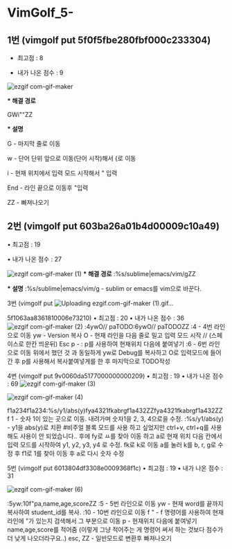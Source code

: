 # VimGolf_5-


## 1번 (vimgolf put 5f0f5fbe280fbf000c233304)

* 최고점 : 8

* 내가 나온 점수 : 9

![ezgif com-gif-maker](https://user-images.githubusercontent.com/86939460/143795552-6680e11a-060d-4d94-a83e-10781cdcd459.gif)

  __* 해결 경로__

  GWi"<kEnd>"<Esc>ZZ
  
  __* 설명__
  
  G - 마지막 줄로 이동
  
  w - 단어 단위 앞으로 이동(단어 시작)해서 {로 이동
  
  i -  현재 위치에서 입력 모드 시작해서 " 입력
  
  End - 라인 끝으로 이동후 "입력
  
  ZZ - 빠져나오기
  
## 2번 (vimgolf put 603ba26a01b4d00009c10a49)
  
• 최고점 : 19
  
• 내가 나온 점수 : 27
  
![ezgif com-gif-maker (1)](https://user-images.githubusercontent.com/86939460/143795566-fdff0538-bb3d-459b-a98c-08f69fc1e490.gif)
 __* 해결 경로__
  :%s/sublime\|emacs/vim/g<CR>ZZ
  
  __* 설명__
  :%s/sublime\|emacs/vim/g - sublim or emacs를 vim으로 바꾼다. 
  
    
  
3번 (vimgolf put ![Uploading ezgif.com-gif-maker (1).gif…]()
  
5f1063aa8361810006e73210)
• 최고점 : 20
• 내가 나온 점수 : 36
![ezgif com-gif-maker (2)](https://user-images.githubusercontent.com/86939460/143795571-0b231553-fcf1-4080-a90b-ec42d7571d03.gif)
:4<CR>ywO// <Esc>paTODO<Esc>:6<CR>ywO// <Esc>paTODO<Esc>ZZ
  :4 - 4번 라인으로 이동
  yw - Version 복사
  O - 현재 라인을 다음 줄로 밀고 입력 모드 시작
  // (스페이스로 한칸 띄운뒤) Esc p - : p를 사용하여 현재위치 다음에 붙여넣기
  :6 - 6번 라인으로 이동
  위에서 했던 것 과 동일하게 yw로 Debug를 복사하고 O로 입력모드에 들어간 후 p를 사용해서 복사붙여넣게를 한 후 마지막으로 TODO작성

4번 (vimgolf put 9v0060da5177000000000209)
• 최고점 : 19
• 내가 나온 점수 : 69
![ezgif com-gif-maker (3)](https://user-images.githubusercontent.com/86939460/143795580-a5950b00-bbf9-461b-9e49-b5ec02f4b73b.gif)

![ezgif com-gif-maker (4)](https://user-images.githubusercontent.com/86939460/143795583-862f1c3a-cbaa-41ab-8259-34fcf07a2284.gif)

<Down>f1a<Down><BS>2<Down><BS>3<Down><BS>4<Esc><Down>f1a<Down><BS>2<Down><BS>3<Down><BS>4<Esc>:%s/y1/abs(y)<CR>fya4<Up><Left>3<Up><Left>2<Up><Left>1<Esc>fka<Down><BS>b<Down><BS>r<Down><BS>g<Esc>f1a<BS>4<Up><BS>3<Up><BS>2<Esc>ZZ<CR>fya4<Up><Left>3<Up><Left>2<Up><Left>1<Esc>fka<Down><BS>b<Down><BS>r<Down><BS>g<Esc>f1a<BS>4<Up><BS>3<Up><BS>2<Esc>ZZ
  f 1 - 숫자 1이 있는 곳으로 이동.
  내려가며 숫자1을 2, 3, 4으로을 수정.
  :%s/y1/abs(y) - y1을 abs(y)로 치환    #비주얼 블록 모드를 사용 하고 싶었지만 ctrl+v, ctrl+q를 사용해도 사용이 안 되었습니다.. 
  후에 fy로 ㅛ를 찾아 이동 하고 a로 현재 위치 다음 칸에서 입력 모드를 시작하여 y1, y2, y3, y4 로 수정.
  fk로 k로 이동 a를 눌러 k를 b, r, g로 수정 후 f1로 1를 찾아 이동 후 a로 다시 숫자 수정
  
5번 (vimgolf put 6013804df3308e0009368f1c)
• 최고점 : 19
• 내가 나온 점수 : 31

![ezgif com-gif-maker (6)](https://user-images.githubusercontent.com/86939460/143796277-71a5e120-994e-4707-b2a3-ec623f7a7edc.gif)

:5<CR>yw:10<CR>f"pa,name,age,score<Esc>ZZ
  :5 - 5번 라인으로 이동
  yw - 현재 word를 끝까지 복사하여 student_id를 복사.
  :10 - 10번 라인으로 이동
  f " - f 명령어를 사용하여 현재 라인에 "가 있는지 검색해서 그 부분으로 이동
  p - 현재위치 다음에 붙여넣기
  name,age,score를 적어줌 (이렇게 그냥 적어주는 게 명령어 써서 하는 것보다 점수가 더 낮게 나오더라구요..)
  esc, ZZ - 일반모드로 변환후 빠져나오기
  
